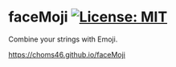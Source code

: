 # faceMoji [![License: MIT](https://img.shields.io/badge/License-MIT-yellow.svg)](https://opensource.org/licenses/MIT)

Combine your strings with Emoji.

https://choms46.github.io/faceMoji
